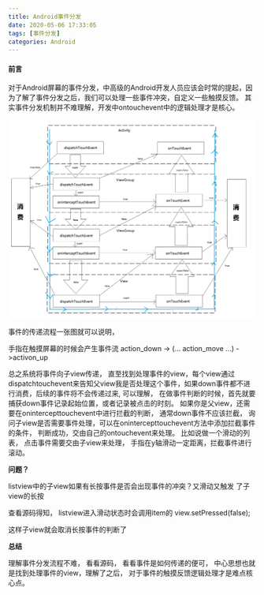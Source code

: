 ```yaml
---
title: Android事件分发
date: 2020-05-06 17:33:05
tags: [事件分发]
categories: Android
---
```


#### 前言

对于Android屏幕的事件分发，中高级的Android开发人员应该会时常的提起，因为了解了事件分发之后，我们可以处理一些事件冲突，自定义一些触摸反馈。 其实事件分发机制并不难理解，开发中ontouchevent中的逻辑处理才是核心。

<!--more-->

![](androidshijian/shijianfenfa.png)

事件的传递流程一张图就可以说明， 

手指在触摸屏幕的时候会产生事件流  action_down -> (... action_move ...) ->activon_up

总之系统将事件向子view传递， 直至找到处理事件的view，每个view通过dispatchtouchevent来告知父view我是否处理这个事件，如果down事件都不进行消费，后续的事件将不会传递过来, 可以理解， 在做事件判断的时候，首先就要捕获down事件记录起始位置，或者记录被点击的时刻。 如果你是父view，还需要在onintercepttouchevent中进行拦截的判断， 通常down事件不应该拦截， 询问子view是否需要事件处理，可以在onintercepttouchevent方法中添加拦截事件的条件， 判断成功，交由自己的ontouchevent来处理。 比如说做一个滑动的列表， 点击事件需要交由子view来处理， 手指在y轴滑动一定距离，拦截事件进行滚动。

**问题？**

listview中的子view如果有长按事件是否会出现事件的冲突？又滑动又触发                                                                                                          了子view的长按

查看源码得知， listview进入滑动状态时会调用item的 view.setPressed(false);

这样子view就会取消长按事件的判断了

**总结**

理解事件分发流程不难， 看看源码， 看看事件是如何传递的便可， 中心思想也就是找到处理事件的view，理解了之后， 对于事件的触摸反馈逻辑处理才是难点核心点。
